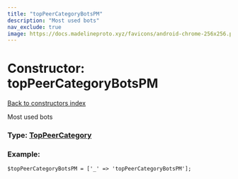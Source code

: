 ```yaml
---
title: "topPeerCategoryBotsPM"
description: "Most used bots"
nav_exclude: true
image: https://docs.madelineproto.xyz/favicons/android-chrome-256x256.png
---
```

# Constructor: topPeerCategoryBotsPM  
[Back to constructors index](/API_docs/constructors/index.html)



Most used bots




### Type: [TopPeerCategory](/API_docs/types/TopPeerCategory.html)


### Example:

```
$topPeerCategoryBotsPM = ['_' => 'topPeerCategoryBotsPM'];
```  
